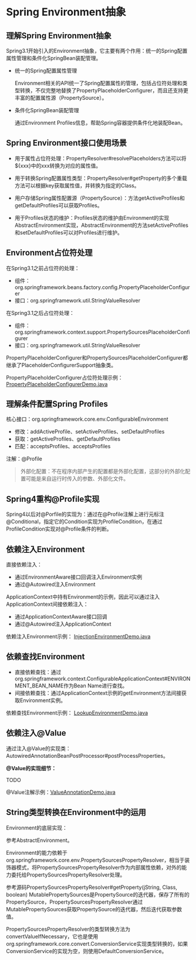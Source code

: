 # Spring Environment抽象

## 理解Spring Environment抽象

Spring3.1开始引入的Environment抽象，它主要有两个作用：统一的Spring配置属性管理和条件化SpringBean装配管理。

* 统一的Spring配置属性管理

  Environment相关的API统一了Spring配置属性的管理，包括占位符处理和类型转换，不仅完整地替换了PropertyPlaceholderConfigurer，而且还支持更丰富的配置属性源（PropertySource）。

* 条件化SpringBean装配管理

  通过Environment Profiles信息，帮助Spring容器提供条件化地装配Bean。

## Spring Environment接口使用场景

* 用于属性占位符处理：PropertyResolver#resolvePlaceholders方法可以将${xxx}中的xxx转换为对应的属性值。

* 用于转换Spring配置属性类型：PropertyResolver#getProperty的多个重载方法可以根据key获取属性值，并转换为指定的Class。

* 用户存储Spring属性配置源（PropertySource）：方法getActiveProfiles和getDefaultProfiles可以获取Profiles。

* 用于Profiles状态的维护：Profiles状态的维护由Environment的实现AbstractEnvironment实现，AbstractEnvironment的方法setActiveProfiles和setDefaultProfiles可以对Profiles进行维护。

## Environment占位符处理

在Spring3.1之前占位符的处理：

* 组件：org.springframework.beans.factory.config.PropertyPlaceholderConfigurer
* 接口：org.springframework.util.StringValueResolver

在Spring3.1之后占位符处理：

* 组件：org.springframework.context.support.PropertySourcesPlaceholderConfigurer
* 接口：org.springframework.util.StringValueResolver

PropertyPlaceholderConfigurer和PropertySourcesPlaceholderConfigurer都继承了PlaceholderConfigurerSupport抽象类。

PropertyPlaceholderConfigurer占位符处理示例：
[PropertyPlaceholderConfigurerDemo.java](https://github.com/wkk1994/spring-ioc-learn/blob/master/environment/src/main/java/com/wkk/learn/spring/ioc/environment/PropertyPlaceholderConfigurerDemo.java)

## 理解条件配置Spring Profiles

核心接口：org.springframework.core.env.ConfigurableEnvironment

* 修改：addActiveProfile、setActiveProfiles、setDefaultProfiles
* 获取：getActiveProfiles、getDefaultProfiles
* 匹配：acceptsProfiles、acceptsProfiles

注解：@Profile

> 外部化配置：不在程序内部产生的配置都是外部化配置，这部分的外部化配置可能是来自运行时传入的参数、外部化文件。

## Spring4重构@Profile实现

Spring4以后对@Porfile的实现为：通过在@Profile注解上进行元标注@Conditional，指定它的Condition实现为ProfileCondition，在通过ProfileCondition实现对@Profile条件的判断。

## 依赖注入Environment

直接依赖注入：

* 通过EnvironmentAware接口回调注入Environment实例
* 通过@Autowired注入Environment

ApplicationContext中持有Environment的示例，因此可以通过注入ApplicationContext间接依赖注入：

* 通过ApplicationContextAware接口回调
* 通过@Autowired注入ApplicationContext

依赖注入Environment示例：
[InjectionEnvironmentDemo.java](https://github.com/wkk1994/spring-ioc-learn/blob/master/environment/src/main/java/com/wkk/learn/spring/ioc/environment/InjectionEnvironmentDemo.java)

## 依赖查找Environment

* 直接依赖查找：通过org.springframework.context.ConfigurableApplicationContext#ENVIRONMENT_BEAN_NAME作为Bean Name进行查找。
* 间接依赖查找：通过ApplicationContext示例的getEnvironment方法间接获取Environment实例。

依赖查找Environment示例：
[LookupEnvironmentDemo.java](https://github.com/wkk1994/spring-ioc-learn/blob/master/environment/src/main/java/com/wkk/learn/spring/ioc/environment/LookupEnvironmentDemo.java)

## 依赖注入@Value

通过注入@Value的实现类：AutowiredAnnotationBeanPostProcessor#postProcessProperties。

**@Value的实现细节：**

TODO

@Value注解示例：[ValueAnnotationDemo.java](https://github.com/wkk1994/spring-ioc-learn/blob/master/environment/src/main/java/com/wkk/learn/spring/ioc/environment/ValueAnnotationDemo.java)

## String类型转换在Environment中的运用

Environment的底层实现：

参考AbstractEnvironment。

Environment的能力依赖于org.springframework.core.env.PropertySourcesPropertyResolver，相当于装饰器模式，将PropertySourcesPropertyResolver作为内部属性依赖，对外的能力委托给PropertySourcesPropertyResolver处理。

参考源码PropertySourcesPropertyResolver#getProperty(jString, Class, boolean)
MutablePropertySources是PropertySource的迭代器，保存了所有的PropertySource，PropertySourcesPropertyResolver通过MutablePropertySources获取PropertySource的迭代器，然后迭代获取参数值。

PropertySourcesPropertyResolver的类型转换方法为convertValueIfNecessary，它也是使用org.springframework.core.convert.ConversionService实现类型转换的，如果ConversionService的实现为空，则使用DefaultConversionService。
